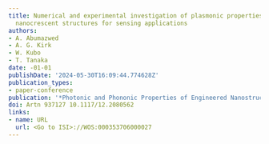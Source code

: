 ```yaml
---
title: Numerical and experimental investigation of plasmonic properties of silver
  nanocrescent structures for sensing applications
authors:
- A. Abumazwed
- A. G. Kirk
- W. Kubo
- T. Tanaka
date: -01-01
publishDate: '2024-05-30T16:09:44.774628Z'
publication_types:
- paper-conference
publication: '*Photonic and Phononic Properties of Engineered Nanostructures V*'
doi: Artn 937127 10.1117/12.2080562
links:
- name: URL
  url: <Go to ISI>://WOS:000353706000027
---
```

